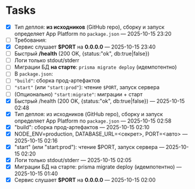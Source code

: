 # Tasks

- [x] Тип деплоя: **из исходников** (GitHub repo), сборку и запуск определяет App Platform по `package.json`  — 2025-10-15 23:20
- [ ] Требования:
- [x] Сервис слушает **$PORT** на **0.0.0.0**  — 2025-10-15 23:40
- [ ] Быстрый **/health** (200 OK, {status:"ok", db:true|false})
- [ ] Логи только stdout/stderr
- [ ] Миграции БД **на старте**: `prisma migrate deploy` (идемпотентно)
- [ ] В `package.json`:
- [ ] `"build"`: сборка прод-артефактов
- [ ] `"start"` (или `"start:prod"`): чтение `$PORT`, запуск сервера
- [ ] (Опционально) `"start:migrate"`: миграции + старт
- [x] Быстрый /health (200 OK, {status:"ok", db:true|false}) — 2025-10-15 02:48
- [x] Тип деплоя: из исходников (GitHub repo), сборку и запуск определяет App Platform по `package.json` — 2025-10-15 02:58
- [x] "build": сборка прод-артефактов — 2025-10-15 02:10
- [x] NODE_ENV=production, DATABASE_URL=<секрет>, PORT=<авто> — 2025-10-15 02:16
- [x] "start" (или "start:prod"): чтение $PORT, запуск сервера — 2025-10-15 02:20
- [x] Логи только stdout/stderr — 2025-10-15 02:05
- [x] Миграции БД на старте: prisma migrate deploy (идемпотентно) — 2025-10-15 01:40
- [x] Сервис слушает **$PORT** на **0.0.0.0** — 2025-10-15 02:00
